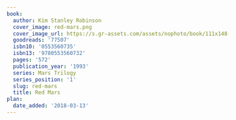 ```yaml
---
book:
  author: Kim Stanley Robinson
  cover_image: red-mars.png
  cover_image_url: https://s.gr-assets.com/assets/nophoto/book/111x148-bcc042a9c91a29c1d680899eff700a03.png
  goodreads: '77507'
  isbn10: '0553560735'
  isbn13: '9780553560732'
  pages: '572'
  publication_year: '1993'
  series: Mars Trilogy
  series_position: '1'
  slug: red-mars
  title: Red Mars
plan:
  date_added: '2018-03-13'
---
```

